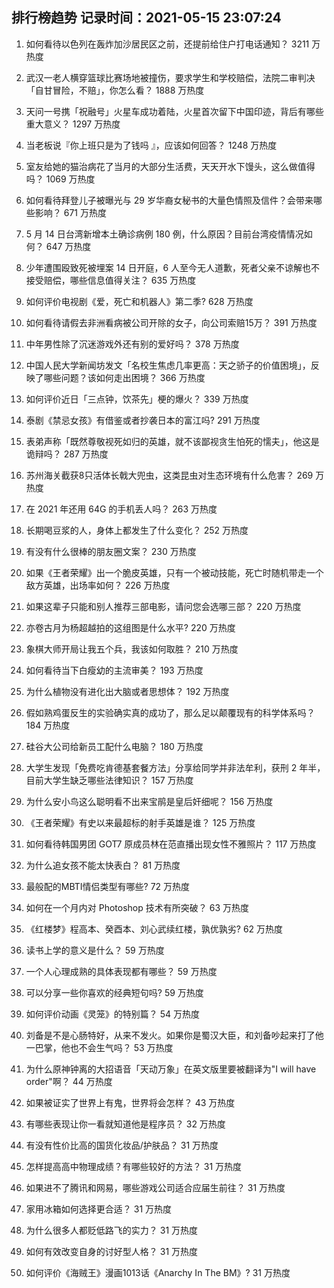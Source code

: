 
## 排行榜趋势 记录时间：2021-05-15 23:07:24
  
  1. 如何看待以色列在轰炸加沙居民区之前，还提前给住户打电话通知？ 3211 万热度
    
  2. 武汉一老人横穿篮球比赛场地被撞伤，要求学生和学校赔偿，法院二审判决「自甘冒险，不赔」，你怎么看？ 1888 万热度
    
  3. 天问一号携「祝融号」火星车成功着陆，火星首次留下中国印迹，背后有哪些重大意义？ 1297 万热度
    
  4. 当老板说『你上班只是为了钱吗 』，应该如何回答？ 1248 万热度
    
  5. 室友给她的猫治病花了当月的大部分生活费，天天开水下馒头，这么做值得吗？ 1069 万热度
    
  6. 如何看待拜登儿子被曝光与 29 岁华裔女秘书的大量色情照及信件？会带来哪些影响？ 671 万热度
    
  7. 5 月 14 日台湾新增本土确诊病例 180 例，什么原因？目前台湾疫情情况如何？ 647 万热度
    
  8. 少年遭围殴致死被埋案 14 日开庭，6 人至今无人道歉，死者父亲不谅解也不接受赔偿，哪些信息值得关注？ 635 万热度
    
  9. 如何评价电视剧《爱，死亡和机器人》第二季? 628 万热度
    
  10. 如何看待请假去非洲看病被公司开除的女子，向公司索赔15万？ 391 万热度
    
  11. 中年男性除了沉迷游戏外还有别的爱好吗？ 378 万热度
    
  12. 中国人民大学新闻坊发文「名校生焦虑几率更高：天之骄子的价值困境」，反映了哪些问题？该如何走出困境？ 366 万热度
    
  13. 如何评价近日「三点钟，饮茶先」梗的爆火？ 339 万热度
    
  14. 泰剧《禁忌女孩》有借鉴或者抄袭日本的富江吗? 291 万热度
    
  15. 表弟声称「既然尊敬视死如归的英雄，就不该鄙视贪生怕死的懦夫」，他这是诡辩吗？ 287 万热度
    
  16. 苏州海关截获8只活体长戟大兜虫，这类昆虫对生态环境有什么危害？ 269 万热度
    
  17. 在 2021 年还用 64G 的手机丢人吗？ 263 万热度
    
  18. 长期喝豆浆的人，身体上都发生了什么变化？ 252 万热度
    
  19. 有没有什么很棒的朋友圈文案？ 230 万热度
    
  20. 如果《王者荣耀》出一个脆皮英雄，只有一个被动技能，死亡时随机带走一个敌方英雄，出场率如何？ 226 万热度
    
  21. 如果这辈子只能和别人推荐三部电影，请问您会选哪三部？ 220 万热度
    
  22. 亦卷古月为杨超越拍的这组图是什么水平? 220 万热度
    
  23. 象棋大师开局让我五个兵，我该如何取胜？ 210 万热度
    
  24. 如何看待当下白瘦幼的主流审美？ 193 万热度
    
  25. 为什么植物没有进化出大脑或者思想体？ 192 万热度
    
  26. 假如熟鸡蛋反生的实验确实真的成功了，那么足以颠覆现有的科学体系吗？ 184 万热度
    
  27. 硅谷大公司给新员工配什么电脑？ 180 万热度
    
  28. 大学生发现「免费吃肯德基套餐方法」分享给同学并非法牟利，获刑 2 年半，目前大学生缺乏哪些法律知识？ 157 万热度
    
  29. 为什么安小鸟这么聪明看不出来宝鹃是皇后奸细呢？ 156 万热度
    
  30. 《王者荣耀》有史以来最超标的射手英雄是谁？ 125 万热度
    
  31. 如何看待韩国男团 GOT7 原成员林在范直播出现女性不雅照片？ 117 万热度
    
  32. 为什么追女孩不能太快表白？ 81 万热度
    
  33. 最般配的MBTI情侣类型有哪些? 72 万热度
    
  34. 如何在一个月内对 Photoshop 技术有所突破？ 63 万热度
    
  35. 《红楼梦》程高本、癸酉本、刘心武续红楼，孰优孰劣? 62 万热度
    
  36. 读书上学的意义是什么？ 59 万热度
    
  37. 一个人心理成熟的具体表现都有哪些？ 59 万热度
    
  38. 可以分享一些你喜欢的经典短句吗? 59 万热度
    
  39. 如何评价动画《灵笼》的特别篇？ 54 万热度
    
  40. 刘备是不是心肠特好，从来不发火。如果你是蜀汉大臣，和刘备吵起来打了他一巴掌，他也不会生气吗？ 53 万热度
    
  41. 为什么原神钟离的大招语音「天动万象」在英文版里要被翻译为"I will have order"啊？ 44 万热度
    
  42. 如果被证实了世界上有鬼，世界将会怎样？ 43 万热度
    
  43. 有哪些表现让你一看就知道他是程序员？ 32 万热度
    
  44. 有没有性价比高的国货化妆品/护肤品？ 31 万热度
    
  45. 怎样提高高中物理成绩？有哪些较好的方法？ 31 万热度
    
  46. 如果进不了腾讯和网易，哪些游戏公司适合应届生前往？ 31 万热度
    
  47. 家用冰箱如何选择更合适？ 31 万热度
    
  48. 为什么很多人都贬低路飞的实力？ 31 万热度
    
  49. 如何有效改变自身的讨好型人格？ 31 万热度
    
  50. 如何评价《海贼王》漫画1013话《Anarchy In The BM》? 31 万热度
    